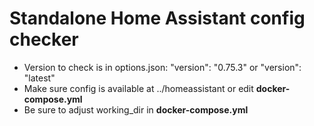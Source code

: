 # Standalone Home Assistant config checker

* Version to check is in options.json: "version": "0.75.3" or "version": "latest"
* Make sure config is available at ../homeassistant or edit __docker-compose.yml__
* Be sure to adjust working_dir in __docker-compose.yml__